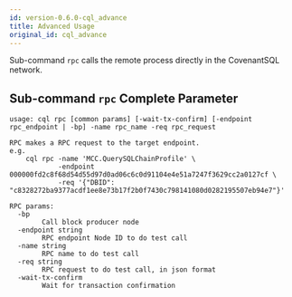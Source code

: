 ```yaml
---
id: version-0.6.0-cql_advance
title: Advanced Usage
original_id: cql_advance
---
```


Sub-command `rpc` calls the remote process directly in the CovenantSQL network.

## Sub-command `rpc` Complete Parameter

    usage: cql rpc [common params] [-wait-tx-confirm] [-endpoint rpc_endpoint | -bp] -name rpc_name -req rpc_request

    RPC makes a RPC request to the target endpoint.
    e.g.
        cql rpc -name 'MCC.QuerySQLChainProfile' \
                -endpoint 000000fd2c8f68d54d55d97d0ad06c6c0d91104e4e51a7247f3629cc2a0127cf \
                -req '{"DBID": "c8328272ba9377acdf1ee8e73b17f2b0f7430c798141080d0282195507eb94e7"}'

    RPC params:
      -bp
        	Call block producer node
      -endpoint string
        	RPC endpoint Node ID to do test call
      -name string
        	RPC name to do test call
      -req string
        	RPC request to do test call, in json format
      -wait-tx-confirm
        	Wait for transaction confirmation
